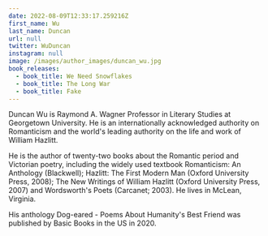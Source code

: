 ```yaml
---
date: 2022-08-09T12:33:17.259216Z
first_name: Wu
last_name: Duncan
url: null
twitter: WuDuncan
instagram: null
image: /images/author_images/duncan_wu.jpg
book_releases:
  - book_title: We Need Snowflakes
  - book_title: The Long War
  - book_title: Fake
---
```

Duncan Wu is Raymond A. Wagner Professor in Literary Studies at Georgetown University. He is an internationally acknowledged authority on Romanticism and the world's leading authority on the life and work of William Hazlitt.

He is the author of twenty-two books about the Romantic period and Victorian poetry, including the widely used textbook Romanticism: An Anthology (Blackwell); Hazlitt: The First Modern Man (Oxford University Press, 2008); The New Writings of William Hazlitt (Oxford University Press, 2007) and Wordsworth's Poets (Carcanet; 2003). He lives in McLean, Virginia.

His anthology Dog-eared - Poems About Humanity's Best Friend was published by Basic Books in the US in 2020.